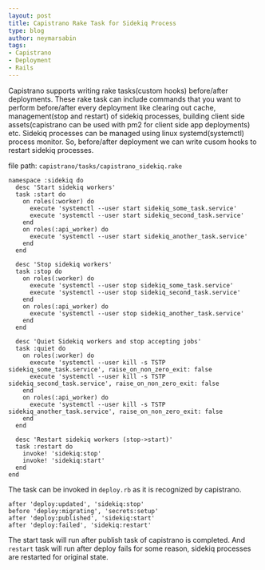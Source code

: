 ```yaml
---
layout: post
title: Capistrano Rake Task for Sidekiq Process
type: blog
author: neymarsabin
tags:
- Capistrano
- Deployment
- Rails
---
```


Capistrano supports writing rake tasks(custom hooks) before/after deployments. These rake task can include commands that you want to perform before/after every deployment like clearing out cache, management(stop and restart) of sidekiq processes, building client side assets(capistrano can be used with pm2 for client side app deployments) etc. Sidekiq processes can be managed using linux systemd(systemctl) process monitor. So, before/after deployment we can write cusom hooks to restart sidekiq processes. 

file path: `capistrano/tasks/capistrano_sidekiq.rake`

```
namespace :sidekiq do
  desc 'Start sidekiq workers'
  task :start do
    on roles(:worker) do
      execute 'systemctl --user start sidekiq_some_task.service'
      execute 'systemctl --user start sidekiq_second_task.service'
    end
    on roles(:api_worker) do
      execute 'systemctl --user start sidekiq_another_task.service'
    end
  end

  desc 'Stop sidekiq workers'
  task :stop do
    on roles(:worker) do
      execute 'systemctl --user stop sidekiq_some_task.service'
      execute 'systemctl --user stop sidekiq_second_task.service'
    end
    on roles(:api_worker) do
      execute 'systemctl --user stop sidekiq_another_task.service'
    end
  end

  desc 'Quiet Sidekiq workers and stop accepting jobs'
  task :quiet do
    on roles(:worker) do
      execute 'systemctl --user kill -s TSTP sidekiq_some_task.service', raise_on_non_zero_exit: false
      execute 'systemctl --user kill -s TSTP sidekiq_second_task.service', raise_on_non_zero_exit: false
    end
    on roles(:api_worker) do
      execute 'systemctl --user kill -s TSTP sidekiq_another_task.service', raise_on_non_zero_exit: false
    end
  end

  desc 'Restart sidekiq workers (stop->start)'
  task :restart do
    invoke! 'sidekiq:stop'
    invoke! 'sidekiq:start'
  end
end
```

The task can be invoked in `deploy.rb` as it is recognized by capistrano.
```
after 'deploy:updated', 'sidekiq:stop'
before 'deploy:migrating', 'secrets:setup'
after 'deploy:published', 'sidekiq:start'
after 'deploy:failed', 'sidekiq:restart'
```
The start task will run after publish task of capistrano is completed. And `restart` task will run after deploy fails for some reason, sidekiq processes are restarted for original state.
